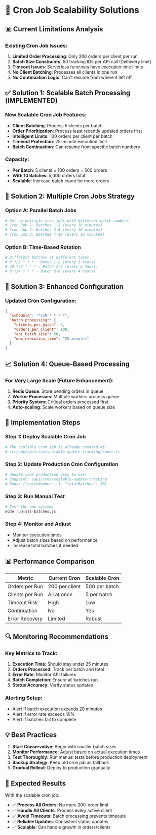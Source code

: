 # 🚀 Cron Job Scalability Solutions

## 📊 Current Limitations Analysis

### **Existing Cron Job Issues:**
1. **Limited Order Processing**: Only 200 orders per client per run
2. **Batch Size Constraints**: 50 tracking IDs per API call (Delhivery limit)
3. **Timeout Issues**: Serverless functions have execution time limits
4. **No Client Batching**: Processes all clients in one run
5. **No Continuation Logic**: Can't resume from where it left off

## ✅ **Solution 1: Scalable Batch Processing (IMPLEMENTED)**

### **New Scalable Cron Job Features:**
- **Client Batching**: Process 5 clients per batch
- **Order Prioritization**: Process least recently updated orders first
- **Intelligent Limits**: 100 orders per client per batch
- **Timeout Protection**: 25-minute execution limit
- **Batch Continuation**: Can resume from specific batch numbers

### **Capacity:**
- **Per Batch**: 5 clients × 100 orders = 500 orders
- **With 10 Batches**: 5,000 orders total
- **Scalable**: Increase batch count for more orders

## 🔧 **Solution 2: Multiple Cron Jobs Strategy**

### **Option A: Parallel Batch Jobs**
```bash
# Set up multiple cron jobs with different batch numbers
# Cron Job 1: Batches 1-3 (every 10 minutes)
# Cron Job 2: Batches 4-6 (every 10 minutes) 
# Cron Job 3: Batches 7-10 (every 10 minutes)
```

### **Option B: Time-Based Rotation**
```bash
# Different batches at different times
# 0 */2 * * * - Batch 1-2 (every 2 hours)
# 30 */2 * * * - Batch 3-4 (every 2 hours)
# 0 */4 * * * - Batch 5-6 (every 4 hours)
```

## 🎯 **Solution 3: Enhanced Configuration**

### **Updated Cron Configuration:**
```json
{
  "schedule": "*/10 * * * *",
  "batch_processing": {
    "clients_per_batch": 5,
    "orders_per_client": 100,
    "api_batch_size": 50,
    "max_execution_time": "25 minutes"
  }
}
```

## 📈 **Solution 4: Queue-Based Processing**

### **For Very Large Scale (Future Enhancement):**
1. **Redis Queue**: Store pending orders in queue
2. **Worker Processes**: Multiple workers process queue
3. **Priority System**: Critical orders processed first
4. **Auto-scaling**: Scale workers based on queue size

## 🚀 **Implementation Steps**

### **Step 1: Deploy Scalable Cron Job**
```bash
# The scalable cron job is already created at:
# src/app/api/cron/scalable-update-tracking/route.ts
```

### **Step 2: Update Production Cron Configuration**
```bash
# Update your production cron to use:
# Endpoint: /api/cron/scalable-update-tracking
# Body: {"batchNumber": 1, "totalBatches": 10}
```

### **Step 3: Run Manual Test**
```bash
# Test the new system:
node run-all-batches.js
```

### **Step 4: Monitor and Adjust**
- Monitor execution times
- Adjust batch sizes based on performance
- Increase total batches if needed

## 📊 **Performance Comparison**

| Metric | Current Cron | Scalable Cron |
|--------|-------------|---------------|
| Orders per Run | 200 per client | 500 per batch |
| Clients per Run | All at once | 5 per batch |
| Timeout Risk | High | Low |
| Continuation | No | Yes |
| Error Recovery | Limited | Robust |

## 🔍 **Monitoring Recommendations**

### **Key Metrics to Track:**
1. **Execution Time**: Should stay under 25 minutes
2. **Orders Processed**: Track per batch and total
3. **Error Rate**: Monitor API failures
4. **Batch Completion**: Ensure all batches run
5. **Status Accuracy**: Verify status updates

### **Alerting Setup:**
- Alert if batch execution exceeds 20 minutes
- Alert if error rate exceeds 10%
- Alert if batches fail to complete

## 💡 **Best Practices**

1. **Start Conservative**: Begin with smaller batch sizes
2. **Monitor Performance**: Adjust based on actual execution times
3. **Test Thoroughly**: Run manual tests before production deployment
4. **Backup Strategy**: Keep old cron job as fallback
5. **Gradual Rollout**: Deploy to production gradually

## 🎯 **Expected Results**

With the scalable cron job:
- ✅ **Process All Orders**: No more 200-order limit
- ✅ **Handle All Clients**: Process every active client
- ✅ **Avoid Timeouts**: Batch processing prevents timeouts
- ✅ **Reliable Updates**: Consistent status updates
- ✅ **Scalable**: Can handle growth in orders/clients
